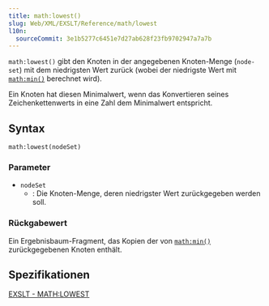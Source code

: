 ```yaml
---
title: math:lowest()
slug: Web/XML/EXSLT/Reference/math/lowest
l10n:
  sourceCommit: 3e1b5277c6451e7d27ab628f23fb9702947a7a7b
---
```


`math:lowest()` gibt den Knoten in der angegebenen Knoten-Menge (`node-set`) mit dem niedrigsten Wert zurück (wobei der niedrigste Wert mit [`math:min()`](/de/docs/Web/XML/EXSLT/math/min) berechnet wird).

Ein Knoten hat diesen Minimalwert, wenn das Konvertieren seines Zeichenkettenwerts in eine Zahl dem Minimalwert entspricht.

## Syntax

```plain
math:lowest(nodeSet)
```

### Parameter

- `nodeSet`
  - : Die Knoten-Menge, deren niedrigster Wert zurückgegeben werden soll.

### Rückgabewert

Ein Ergebnisbaum-Fragment, das Kopien der von [`math:min()`](/de/docs/Web/XML/EXSLT/math/min) zurückgegebenen Knoten enthält.

## Spezifikationen

[EXSLT - MATH:LOWEST](https://exslt.github.io/math/functions/lowest/index.html)
